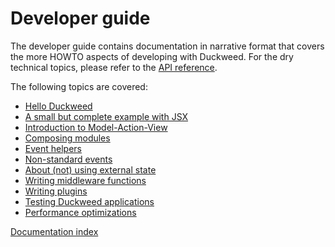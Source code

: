 # Developer guide

The developer guide contains documentation in narrative format that covers the
more HOWTO aspects of developing with Duckweed. For the dry technical topics,
please refer to the [API reference](../api/main.md).

The following topics are covered:

- [Hello Duckweed](./hello-duckweed.md)
- [A small but complete example with JSX](./mav-example.md)
- [Introduction to Model-Action-View](./mav-intro.md)
- [Composing modules](./composition.md)
- [Event helpers](./event-helpers.md)
- [Non-standard events](./non-standard-events.md)
- [About (not) using external state](./external-state.md)
- [Writing middleware functions](./middleware.md)
- [Writing plugins](./plugins.md)
- [Testing Duckweed applications](./testing.md)
- [Performance optimizations](./perf.md)

[Documentation index](../main.md)
